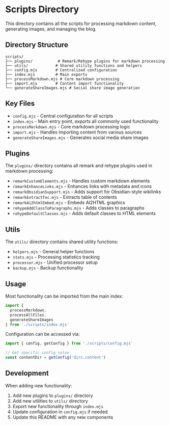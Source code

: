 # Scripts Directory

This directory contains all the scripts for processing markdown content, generating images, and managing the blog.

## Directory Structure

```
scripts/
├── plugins/           # Remark/Rehype plugins for markdown processing
├── utils/            # Shared utility functions and helpers
├── config.mjs        # Centralized configuration
├── index.mjs         # Main exports
├── processMarkdown.mjs # Core markdown processing
├── import.mjs        # Content import functionality
└── generateShareImages.mjs # Social share image generation
```

## Key Files

- `config.mjs` - Central configuration for all scripts
- `index.mjs` - Main entry point, exports all commonly used functionality
- `processMarkdown.mjs` - Core markdown processing logic
- `import.mjs` - Handles importing content from various sources
- `generateShareImages.mjs` - Generates social media share images

## Plugins

The `plugins/` directory contains all remark and rehype plugins used in markdown processing:

- `remarkCustomElements.mjs` - Handles custom markdown elements
- `remarkEnhanceLinks.mjs` - Enhances links with metadata and icons
- `remarkObsidianSupport.mjs` - Adds support for Obsidian-style wikilinks
- `remarkExtractToc.mjs` - Extracts table of contents
- `remarkAi2htmlEmbed.mjs` - Embeds AI2HTML graphics
- `rehypeAddClassToParagraphs.mjs` - Adds classes to paragraphs
- `rehypeDefaultClasses.mjs` - Adds default classes to HTML elements

## Utils

The `utils/` directory contains shared utility functions:

- `helpers.mjs` - General helper functions
- `stats.mjs` - Processing statistics tracking
- `processor.mjs` - Unified processor setup
- `backup.mjs` - Backup functionality

## Usage

Most functionality can be imported from the main index:

```javascript
import { 
  processMarkdown, 
  processAllFiles,
  generateShareImages 
} from './scripts/index.mjs'
```

Configuration can be accessed via:

```javascript
import { config, getConfig } from './scripts/config.mjs'

// Get specific config value
const contentDir = getConfig('dirs.content')
```

## Development

When adding new functionality:

1. Add new plugins to `plugins/` directory
2. Add new utilities to `utils/` directory
3. Export new functionality through `index.mjs`
4. Update configuration in `config.mjs` if needed
5. Update this README with any new components 